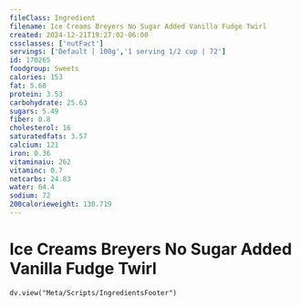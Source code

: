 ```yaml
---
fileClass: Ingredient
filename: Ice Creams Breyers No Sugar Added Vanilla Fudge Twirl
created: 2024-12-21T19:27:02-06:00
cssclasses: ['nutFact']
servings: ['Default | 100g','1 serving 1/2 cup | 72']
id: 170265
foodgroup: Sweets
calories: 153
fat: 5.68
protein: 3.53
carbohydrate: 25.63
sugars: 5.49
fiber: 0.8
cholesterol: 16
saturatedfats: 3.57
calcium: 121
iron: 0.36
vitaminaiu: 262
vitaminc: 0.7
netcarbs: 24.83
water: 64.4
sodium: 72
200calorieweight: 130.719
---
```


# Ice Creams Breyers No Sugar Added Vanilla Fudge Twirl

```dataviewjs
dv.view("Meta/Scripts/IngredientsFooter")
```